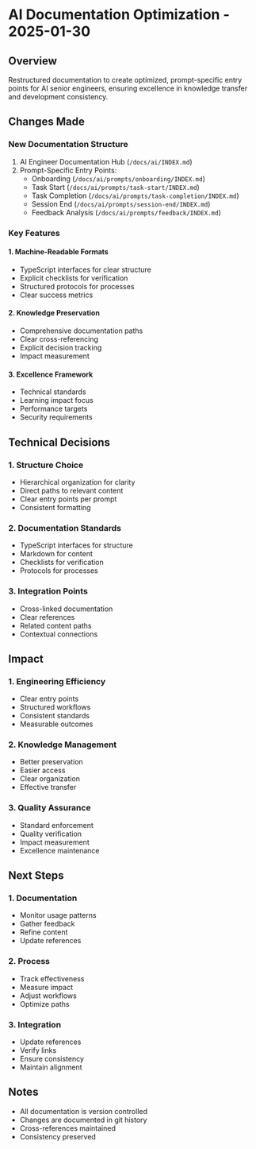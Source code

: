 # AI Documentation Optimization - 2025-01-30

## Overview
Restructured documentation to create optimized, prompt-specific entry points for AI senior engineers, ensuring excellence in knowledge transfer and development consistency.

## Changes Made

### New Documentation Structure
1. AI Engineer Documentation Hub (`/docs/ai/INDEX.md`)
2. Prompt-Specific Entry Points:
   - Onboarding (`/docs/ai/prompts/onboarding/INDEX.md`)
   - Task Start (`/docs/ai/prompts/task-start/INDEX.md`)
   - Task Completion (`/docs/ai/prompts/task-completion/INDEX.md`)
   - Session End (`/docs/ai/prompts/session-end/INDEX.md`)
   - Feedback Analysis (`/docs/ai/prompts/feedback/INDEX.md`)

### Key Features

#### 1. Machine-Readable Formats
- TypeScript interfaces for clear structure
- Explicit checklists for verification
- Structured protocols for processes
- Clear success metrics

#### 2. Knowledge Preservation
- Comprehensive documentation paths
- Clear cross-referencing
- Explicit decision tracking
- Impact measurement

#### 3. Excellence Framework
- Technical standards
- Learning impact focus
- Performance targets
- Security requirements

## Technical Decisions

### 1. Structure Choice
- Hierarchical organization for clarity
- Direct paths to relevant content
- Clear entry points per prompt
- Consistent formatting

### 2. Documentation Standards
- TypeScript interfaces for structure
- Markdown for content
- Checklists for verification
- Protocols for processes

### 3. Integration Points
- Cross-linked documentation
- Clear references
- Related content paths
- Contextual connections

## Impact

### 1. Engineering Efficiency
- Clear entry points
- Structured workflows
- Consistent standards
- Measurable outcomes

### 2. Knowledge Management
- Better preservation
- Easier access
- Clear organization
- Effective transfer

### 3. Quality Assurance
- Standard enforcement
- Quality verification
- Impact measurement
- Excellence maintenance

## Next Steps

### 1. Documentation
- Monitor usage patterns
- Gather feedback
- Refine content
- Update references

### 2. Process
- Track effectiveness
- Measure impact
- Adjust workflows
- Optimize paths

### 3. Integration
- Update references
- Verify links
- Ensure consistency
- Maintain alignment

## Notes
- All documentation is version controlled
- Changes are documented in git history
- Cross-references maintained
- Consistency preserved
